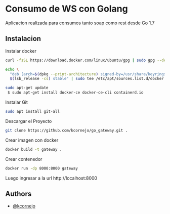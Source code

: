 
# Consumo de WS con Golang

Aplicacion realizada para consumos tanto soap como rest desde Go 1.7




## Instalacion

Instalar docker

```bash
curl -fsSL https://download.docker.com/linux/ubuntu/gpg | sudo gpg --dearmor -o /usr/share/keyrings/docker-archive-keyring.gpg
```
```bash
echo \
  "deb [arch=$(dpkg --print-architecture) signed-by=/usr/share/keyrings/docker-archive-keyring.gpg] https://download.docker.com/linux/ubuntu \
  $(lsb_release -cs) stable" | sudo tee /etc/apt/sources.list.d/docker.list > /dev/null
```
```bash
sudo apt-get update
 $ sudo apt-get install docker-ce docker-ce-cli containerd.io

```
Instalar Git
```bash
sudo apt install git-all
```
Descargar el Proyecto
```bash
git clone https://github.com/kcornejo/go_gateway.git .
```
Crear imagen con docker
```bash
docker build -t gateway .
```
Crear contenedor
```bash
docker run -dp 8000:8000 gateway
```
Luego ingresar a la url http://localhost:8000
## Authors

- [@kcornejo](https://www.github.com/kcornejo)

